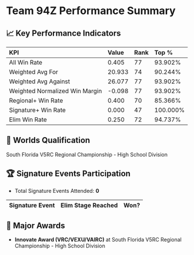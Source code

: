 # Team 94Z Performance Summary

## 📈 Key Performance Indicators
| KPI | Value | Rank | Top % |
|:---|:---|:---|:---|
| All Win Rate | 0.405 | 77 | 93.902% |
| Weighted Avg For | 20.933 | 74 | 90.244% |
| Weighted Avg Against | 26.077 | 77 | 93.902% |
| Weighted Normalized Win Margin | -0.098 | 77 | 93.902% |
| Regional+ Win Rate | 0.400 | 70 | 85.366% |
| Signature+ Win Rate | 0.000 | 47 | 100.000% |
| Elim Win Rate | 0.250 | 72 | 94.737% |


## 🎯 Worlds Qualification
South Florida V5RC Regional Championship - High School Division

## 🏆 Signature Events Participation
- Total Signature Events Attended: **0**

| Signature Event | Elim Stage Reached | Won? |
|:----------------|:-------------------|:----|


## 🥇 Major Awards
- **Innovate Award (VRC/VEXU/VAIRC)** at South Florida V5RC Regional Championship - High School Division

